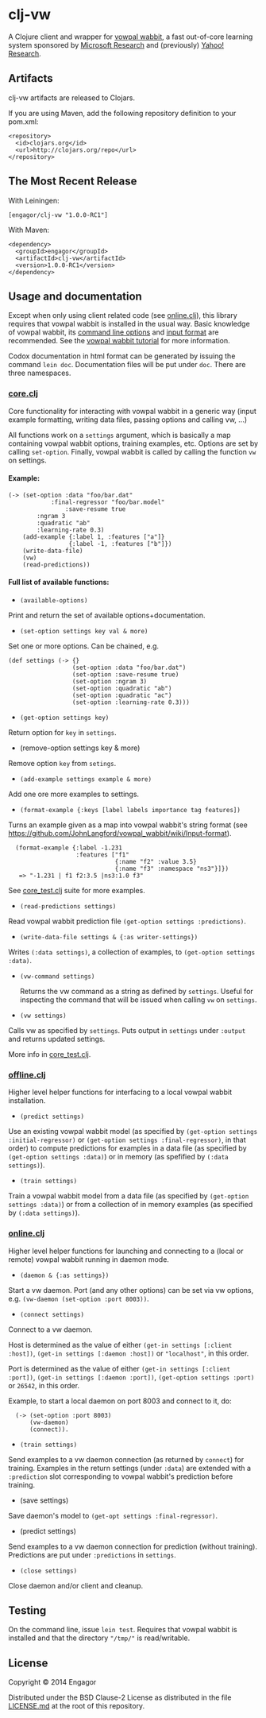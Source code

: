 # clj-vw

A Clojure client and wrapper for [vowpal
wabbit](https://github.com/JohnLangford/vowpal_wabbit/wiki), a fast out-of-core learning system
sponsored by [Microsoft Research](http://research.microsoft.com/en-us/) and (previously) [Yahoo!
Research](http://research.yahoo.com/node/1914).

## Artifacts

clj-vw artifacts are released to Clojars.

If you are using Maven, add the following repository definition to your pom.xml:

```
<repository>
  <id>clojars.org</id>
  <url>http://clojars.org/repo</url>
</repository>
```

## The Most Recent Release

With Leiningen:

```
[engagor/clj-vw "1.0.0-RC1"]
```

With Maven:

```
<dependency>
  <groupId>engagor</groupId>
  <artifactId>clj-vw</artifactId>
  <version>1.0.0-RC1</version>
</dependency>
```

## Usage and documentation

Except when only using client related code (see [online.clj](src/clj_vw/online.clj)), this
library requires that vowpal wabbit is installed in the usual way.  Basic knowledge of vowpal
wabbit, its [command line
options](https://github.com/JohnLangford/vowpal_wabbit/wiki/Command-line-arguments) and [input
format](https://github.com/JohnLangford/vowpal_wabbit/wiki/Input-format) are recommended. See the
[vowpal wabbit tutorial](https://github.com/JohnLangford/vowpal_wabbit/wiki/Tutorial) for more
information.

Codox documentation in html format can be generated by issuing the command `lein doc`. Documentation
files will be put under `doc`. There are three namespaces.

### [core.clj](src/clj-vw/core.clj)

Core functionality for interacting with vowpal wabbit in a generic way (input example formatting,
writing data files, passing options and calling vw, ...)

All functions work on a `settings` argument, which is basically a map containing vowpal wabbit
options, training examples, etc. Options are set by calling `set-option`. Finally, vowpal wabbit is
called by calling the function `vw` on settings.

#### Example:

```
(-> (set-option :data "foo/bar.dat"
    		:final-regressor "foo/bar.model"
               	:save-resume true
		:ngram 3
		:quadratic "ab"
		:learning-rate 0.3)
    (add-example {:label 1, :features ["a"]}
                 {:label -1, :features ["b"]})
    (write-data-file)
    (vw)
    (read-predictions))
```

#### Full list of available functions:

* `(available-options)`

Print and return the set of available options+documentation.

* `(set-option settings key val & more)`

Set one or more options. Can be chained, e.g.

```
(def settings (-> {}
                  (set-option :data "foo/bar.dat")
                  (set-option :save-resume true)
                  (set-option :ngram 3)
                  (set-option :quadratic "ab")
                  (set-option :quadratic "ac")
                  (set-option :learning-rate 0.3)))
```

* `(get-option settings key)`

Return option for `key` in `settings`.

* (remove-option settings key & more)

Remove option `key` from `setings`.

* `(add-example settings example & more)`

Add one ore more examples to settings.

* `(format-example {:keys [label labels importance tag features])`

Turns an example given as a map into vowpal wabbit's string format (see
https://github.com/JohnLangford/vowpal_wabbit/wiki/Input-format).

```
  (format-example {:label -1.231
                   :features ["f1"
                              {:name "f2" :value 3.5}
                              {:name "f3" :namespace "ns3"}]})
   => "-1.231 | f1 f2:3.5 |ns3:1.0 f3"
```

See [core_test.clj](test/clj-vw/core_test.clj) suite for more examples.


* `(read-predictions settings)`

Read vowpal wabbit prediction file `(get-option settings :predictions)`.

* `(write-data-file settings & {:as writer-settings})`

Writes `(:data settings)`, a collection of examples, to `(get-option settings :data)`.

* `(vw-command settings)`

  Returns the vw command as a string as defined by `settings`. Useful for inspecting the command
  that will be issued when calling `vw` on `settings`.

* `(vw settings)`

Calls vw as specified by `settings`. Puts output in `settings` under `:output` and returns
updated settings.

More info in [core_test.clj](test/clj-vw/core_test.clj).

### [offline.clj](src/clj-vw/offline.clj)
    
Higher level helper functions for interfacing to a local vowpal wabbit installation.

* `(predict settings)`

Use an existing vowpal wabbit model (as specified by `(get-option settings :initial-regressor)` or
`(get-option settings :final-regressor)`, in that order) to compute predictions for examples in a
data file (as specified by `(get-option settings :data)`) or in memory (as spefified by `(:data
settings)`).

* `(train settings)`

Train a vowpal wabbit model from a data file (as specified by `(get-option settings :data)`) or from
a collection of in memory examples (as specified by `(:data settings)`).

### [online.clj](src/clj-vw/online.clj)

Higher level helper functions for launching and connecting to a (local or remote) vowpal wabbit
running in daemon mode.

* `(daemon & {:as settings})`

Start a vw daemon. Port (and any other options) can be set via vw options, e.g. `(vw-daemon
(set-option :port 8003))`.

* `(connect settings)`

Connect to a vw daemon. 

Host is determined as the value of either `(get-in settings [:client :host])`, `(get-in
settings [:daemon :host])` or `"localhost"`, in this order.

Port is determined as the value of either `(get-in settings [:client :port])`, `(get-in
settings [:daemon :port])`, `(get-option settings :port)` or `26542`, in this order.

Example, to start a local daemon on port 8003 and connect to it, do:

```
  (-> (set-option :port 8003) 
      (vw-daemon) 
      (connect)).
```
* `(train settings)`

Send examples to a vw daemon connection (as returned by `connect`) for training. Examples in the
return settings (under `:data`) are extended with a `:prediction` slot corresponding to vowpal
wabbit's prediction before training.

* (save settings)

Save daemon's model to `(get-opt settings :final-regressor)`.

* (predict settings)

Send examples to a vw daemon connection for prediction (without training). Predictions are put under
`:predictions` in `settings`.

* `(close settings)`

Close daemon and/or client and cleanup.

## Testing

On the command line, issue `lein test`. Requires that vowpal wabbit is installed and that the
directory `"/tmp/"` is read/writable.

## License

Copyright © 2014 Engagor

Distributed under the BSD Clause-2 License as distributed in the file [LICENSE.md](LICENSE) at
the root of this repository.
